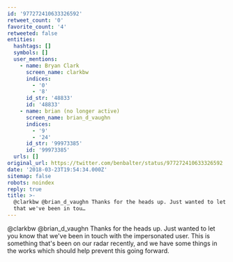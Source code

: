 ```yaml
---
id: '977272410633326592'
retweet_count: '0'
favorite_count: '4'
retweeted: false
entities:
  hashtags: []
  symbols: []
  user_mentions:
    - name: Bryan Clark
      screen_name: clarkbw
      indices:
        - '0'
        - '8'
      id_str: '48833'
      id: '48833'
    - name: brian (no longer active)
      screen_name: brian_d_vaughn
      indices:
        - '9'
        - '24'
      id_str: '99973385'
      id: '99973385'
  urls: []
original_url: https://twitter.com/benbalter/status/977272410633326592
date: '2018-03-23T19:54:34.000Z'
sitemap: false
robots: noindex
reply: true
title: >-
  @clarkbw @brian_d_vaughn Thanks for the heads up. Just wanted to let you know
  that we've been in tou…
---
```


@clarkbw @brian_d_vaughn Thanks for the heads up. Just wanted to let you know that we've been in touch with the impersonated user. This is something that's been on our radar recently, and we have some things in the works which should help prevent this going forward.